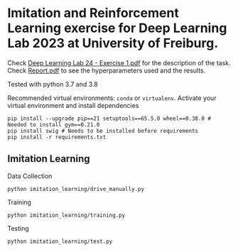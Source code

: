 # Imitation and Reinforcement Learning exercise for Deep Learning Lab 2023 at University of Freiburg. 
Check [Deep Learning Lab 24 - Exercise 1.pdf](https://github.com/ErlisLushtaku/DeepLearningLab-CarRacing-ImitationLearningAndReinforcementLearning/blob/main/Deep%20Learning%20Lab%2024%20-%20Exercise%201.pdf) for the description of the task. Check [Report.pdf](https://github.com/ErlisLushtaku/DeepLearningLab-CarRacing-ImitationLearningAndReinforcementLearning/blob/main/Report.pdf) to see the hyperparameters used and the results.

Tested with python 3.7 and 3.8

Recommended virtual environments: `conda` or `virtualenv`. Activate your virtual environment and install dependencies
```[bash]
pip install --upgrade pip==21 setuptools==65.5.0 wheel==0.38.0 # Needed to install gym==0.21.0
pip install swig # Needs to be installed before requirements
pip install -r requirements.txt
```

## Imitation Learning
Data Collection
```[bash]
python imitation_learning/drive_manually.py
```

Training
```[bash]
python imitation_learning/training.py
```

Testing
```[bash]
python imitation_learning/test.py
```
